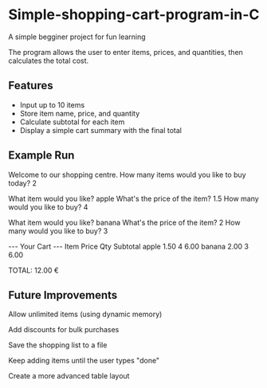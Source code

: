 # Simple-shopping-cart-program-in-C
A simple begginer project for fun learning

The program allows the user to enter items, prices, and quantities, then calculates the total cost.


## Features
- Input up to 10 items
- Store item name, price, and quantity
- Calculate subtotal for each item
- Display a simple cart summary with the final total

## Example Run
Welcome to our shopping centre. How many items would you like to buy today?
2

What item would you like?
apple
What's the price of the item?
1.5
How many would you like to buy?
4

What item would you like?
banana
What's the price of the item?
2
How many would you like to buy?
3

--- Your Cart ---
Item Price Qty Subtotal
apple 1.50 4 6.00
banana 2.00 3 6.00

TOTAL: 12.00 €

## Future Improvements

Allow unlimited items (using dynamic memory)

Add discounts for bulk purchases

Save the shopping list to a file

Keep adding items until the user types "done"

Create a more advanced table layout
